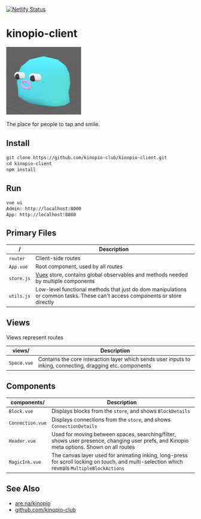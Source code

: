 [![Netlify Status](https://api.netlify.com/api/v1/badges/f8ef64eb-39f9-46c6-b042-635a8704cc42/deploy-status)](https://app.netlify.com/sites/kinopio-client/deploys)

# kinopio-client

<img src="./src/assets/logo.png" alt="logo" width="200">

The place for people to tap and smile.

## Install

```
git clone https://github.com/kinopio-club/kinopio-client.git
cd kinopio-client
npm install
```

## Run

```
vue ui
Admin: http://localhost:8000
App: http://localhost:8080
```

## Primary Files

| / | Description |
| ------------- |-------------|
| `router` | Client-side routes |
| `App.vue` | Root component, used by all routes|
| `store.js` | [Vuex](https://vuex.vuejs.org/) store, contains global observables and methods needed by multiple components |
| `utils.js` | Low-level functional methods that just do dom manipulations or common tasks. These can't access components or store directly |

## Views
Views represent routes

| views/ | Description |
| ------------- |-------------|
| `Space.vue` | Contains the core interaction layer which sends user inputs to inking, connecting, dragging etc. components |

## Components

| components/ | Description |
| ------------- |-------------|
| `Block.vue` | Displays blocks from the `store`, and shows `BlockDetails` |
| `Connection.vue` | Displays connections from the `store`, and shows `ConnectionDetails` |
| `Header.vue` | Used for moving between spaces, searching/filter, shows user presence, changing user prefs, and Kinopio meta options. Shown on all routes |
| `MagicInk.vue` | The canvas layer used for animating inking, long-press for scroll locking on touch, and multi-selection which reveals `MultipleBlockActions` |


## See Also

- [are.na/kinopio](https://www.are.na/kinopio)
- [github.com/kinopio-club](https://github.com/kinopio-club)
